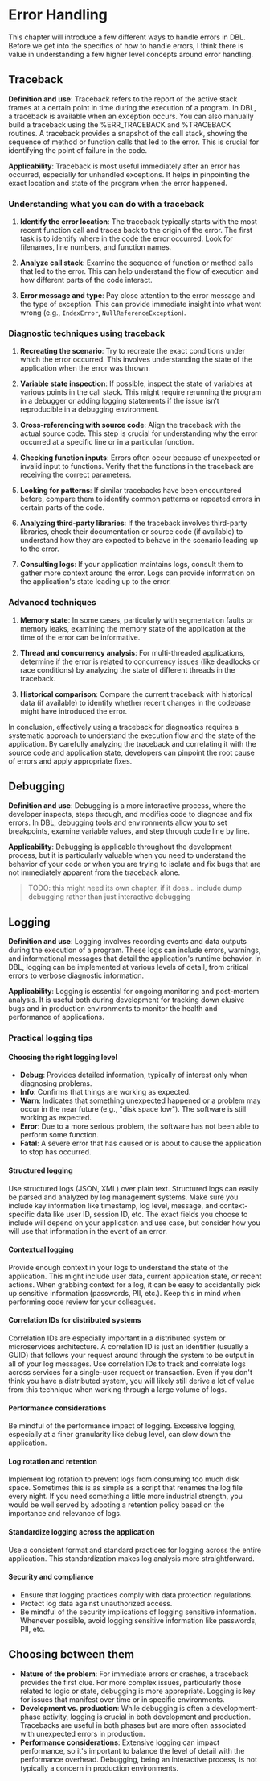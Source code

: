 # Error Handling
This chapter will introduce a few different ways to handle errors in DBL. Before we get into the specifics of how to handle errors, I think there is value in understanding a few higher level concepts around error handling.

## Traceback

**Definition and use**: Traceback refers to the report of the active stack frames at a certain point in time during the execution of a program. In DBL, a traceback is available when an exception occurs. You can also manually build a traceback using the %ERR_TRACEBACK and %TRACEBACK routines. A traceback provides a snapshot of the call stack, showing the sequence of method or function calls that led to the error. This is crucial for identifying the point of failure in the code.

**Applicability**: Traceback is most useful immediately after an error has occurred, especially for unhandled exceptions. It helps in pinpointing the exact location and state of the program when the error happened.

### Understanding what you can do with a traceback

1. **Identify the error location**: The traceback typically starts with the most recent function call and traces back to the origin of the error. The first task is to identify where in the code the error occurred. Look for filenames, line numbers, and function names.

2. **Analyze call stack**: Examine the sequence of function or method calls that led to the error. This can help understand the flow of execution and how different parts of the code interact.

3. **Error message and type**: Pay close attention to the error message and the type of exception. This can provide immediate insight into what went wrong (e.g., `IndexError`, `NullReferenceException`).

### Diagnostic techniques using traceback

1. **Recreating the scenario**: Try to recreate the exact conditions under which the error occurred. This involves understanding the state of the application when the error was thrown.

2. **Variable state inspection**: If possible, inspect the state of variables at various points in the call stack. This might require rerunning the program in a debugger or adding logging statements if the issue isn’t reproducible in a debugging environment.

3. **Cross-referencing with source code**: Align the traceback with the actual source code. This step is crucial for understanding why the error occurred at a specific line or in a particular function.

4. **Checking function inputs**: Errors often occur because of unexpected or invalid input to functions. Verify that the functions in the traceback are receiving the correct parameters.

5. **Looking for patterns**: If similar tracebacks have been encountered before, compare them to identify common patterns or repeated errors in certain parts of the code.

6. **Analyzing third-party libraries**: If the traceback involves third-party libraries, check their documentation or source code (if available) to understand how they are expected to behave in the scenario leading up to the error.

7. **Consulting logs**: If your application maintains logs, consult them to gather more context around the error. Logs can provide information on the application's state leading up to the error.

### Advanced techniques

1. **Memory state**: In some cases, particularly with segmentation faults or memory leaks, examining the memory state of the application at the time of the error can be informative.

2. **Thread and concurrency analysis**: For multi-threaded applications, determine if the error is related to concurrency issues (like deadlocks or race conditions) by analyzing the state of different threads in the traceback.

3. **Historical comparison**: Compare the current traceback with historical data (if available) to identify whether recent changes in the codebase might have introduced the error.

In conclusion, effectively using a traceback for diagnostics requires a systematic approach to understand the execution flow and the state of the application. By carefully analyzing the traceback and correlating it with the source code and application state, developers can pinpoint the root cause of errors and apply appropriate fixes.

## Debugging

**Definition and use**: Debugging is a more interactive process, where the developer inspects, steps through, and modifies code to diagnose and fix errors. In DBL, debugging tools and environments allow you to set breakpoints, examine variable values, and step through code line by line.

**Applicability**: Debugging is applicable throughout the development process, but it is particularly valuable when you need to understand the behavior of your code or when you are trying to isolate and fix bugs that are not immediately apparent from the traceback alone.

> TODO: this might need its own chapter, if it does... include dump debugging rather than just interactive debugging

## Logging

**Definition and use**: Logging involves recording events and data outputs during the execution of a program. These logs can include errors, warnings, and informational messages that detail the application's runtime behavior. In DBL, logging can be implemented at various levels of detail, from critical errors to verbose diagnostic information.

**Applicability**: Logging is essential for ongoing monitoring and post-mortem analysis. It is useful both during development for tracking down elusive bugs and in production environments to monitor the health and performance of applications.

### Practical logging tips

#### Choosing the right logging level
- **Debug**: Provides detailed information, typically of interest only when diagnosing problems.
- **Info**: Confirms that things are working as expected.
- **Warn**: Indicates that something unexpected happened or a problem may occur in the near future (e.g., "disk space low"). The software is still working as expected.
- **Error**: Due to a more serious problem, the software has not been able to perform some function.
- **Fatal**: A severe error that has caused or is about to cause the application to stop has occurred.

#### Structured logging
Use structured logs (JSON, XML) over plain text. Structured logs can easily be parsed and analyzed by log management systems. Make sure you include key information like timestamp, log level, message, and context-specific data like user ID, session ID, etc. The exact fields you choose to include will depend on your application and use case, but consider how you will use that information in the event of an error.

#### Contextual logging
Provide enough context in your logs to understand the state of the application. This might include user data, current application state, or recent actions. When grabbing context for a log, it can be easy to accidentally pick up sensitive information (passwords, PII, etc.). Keep this in mind when performing code review for your colleagues.

#### Correlation IDs for distributed systems<!--Maybe get rid of "for distributed systems" in the heading since you say it in the first sentence.-->
Correlation IDs are especially important in a distributed system or microservices architecture. A correlation ID is just an identifier (usually a GUID) that follows your request around through the system to be output in all of your log messages. Use correlation IDs to track and correlate logs across services for a single-user request or transaction. Even if you don't think you have a distributed system, you will likely still derive a lot of value from this technique when working through a large volume of logs.

#### Performance considerations
Be mindful of the performance impact of logging. Excessive logging, especially at a finer granularity like debug level, can slow down the application.

#### Log rotation and retention
Implement log rotation to prevent logs from consuming too much disk space. Sometimes this is as simple as a script that renames the log file every night. If you need something a little more industrial strength, you would be well served by adopting a retention policy based on the importance and relevance of logs.

#### Standardize logging across the application
Use a consistent format and standard practices for logging across the entire application. This standardization makes log analysis more straightforward.

#### Security and compliance
- Ensure that logging practices comply with data protection regulations.
- Protect log data against unauthorized access.
- Be mindful of the security implications of logging sensitive information. Whenever possible, avoid logging sensitive information like passwords, PII, etc.

## Choosing between them<!--How about "Choosing the best method of attack"?-->

-   **Nature of the problem**: For immediate errors or crashes, a traceback provides the first clue. For more complex issues, particularly those related to logic or state, debugging is more appropriate. Logging is key for issues that manifest over time or in specific environments.
-   **Development vs. production**: While debugging is often a development-phase activity, logging is crucial in both development and production. Tracebacks are useful in both phases but are more often associated with unexpected errors in production.
-   **Performance considerations**: Extensive logging can impact performance, so it's important to balance the level of detail with the performance overhead. Debugging, being an interactive process, is not typically a concern in production environments.